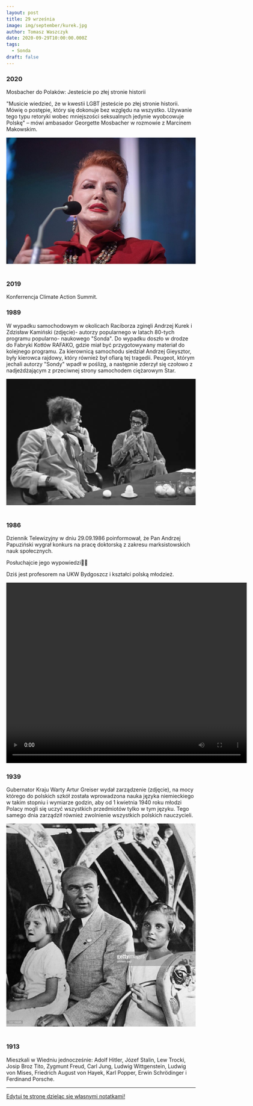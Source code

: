```yaml
---
layout: post
title: 29 września
image: img/september/kurek.jpg
author: Tomasz Waszczyk
date: 2020-09-29T10:00:00.000Z
tags:
  - Sonda
draft: false
---
```


### 2020

Mosbacher do Polaków: Jesteście po złej stronie historii

"Musicie wiedzieć, że w kwestii LGBT jesteście po złej stronie historii. Mówię o postępie, który się dokonuje bez względu na wszystko. Używanie tego typu retoryki wobec mniejszości seksualnych jedynie wyobcowuje Polskę" – mówi ambasador Georgette Mosbacher w rozmowie z Marcinem Makowskim.

<img src="./img/september/mosbacher.jpeg"><br><br>

### 2019

Konferrencja Climate Action Summit.

### 1989

W wypadku samochodowym w okolicach Raciborza zginęli Andrzej Kurek i Zdzisław Kamiński (zdjęcie)- autorzy popularnego w latach 80-tych programu popularno- naukowego "Sonda".
Do wypadku doszło w drodze do Fabryki Kotłów RAFAKO, gdzie miał być przygotowywany materiał do kolejnego programu. Za kierownicą samochodu siedział Andrzej Gieysztor, były kierowca rajdowy, który również był ofiarą tej tragedii.
Peugeot, którym jechali autorzy "Sondy" wpadł w poślizg, a następnie zderzył się czołowo z nadjeżdżającym z przeciwnej strony samochodem ciężarowym Star.

<img src="./img/september/kurek.jpg"/><br><br>

### 1986

Dziennik Telewizyjny w dniu 29.09.1986 poinformował, że Pan Andrzej Papuziński wygrał konkurs na pracę doktorską z zakresu marksistowskich nauk społecznych.

Posłuchajcie jego wypowiedzi🙈🙉

Dziś jest profesorem na UKW Bydgoszcz i kształci polską młodzież.

<video width="640" height="480" controls>
  <source src="./movies/september/marksizm.mp4" type="video/mp4">
  Your browser does not support the video tag.
</video>

### 1939

Gubernator Kraju Warty Artur Greiser wydał zarządzenie (zdjęcie), na mocy którego do polskich szkół została wprowadzona nauka języka niemieckiego w takim stopniu i wymiarze godzin, aby od 1 kwietnia 1940 roku młodzi Polacy mogli się uczyć wszystkich przedmiotów tylko w tym języku.
Tego samego dnia zarządził również zwolnienie wszystkich polskich nauczycieli.

<img src="./img/september/greiser.jpg"/><br><br>

### 1913

Mieszkali w Wiedniu jednocześnie: Adolf Hitler, Józef Stalin, Lew Trocki, Josip Broz Tito, Zygmunt Freud, Carl Jung, Ludwig Wittgenstein, Ludwig von Mises, Friedrich August von Hayek, Karl Popper, Erwin Schrödinger i Ferdinand Porsche.

---

<a href="https://github.com/TomaszWaszczyk/historia.waszczyk.com/edit/master/src/content/september-29.md" target="_blank">Edytuj tę stronę dzieląc się własnymi notatkami!</a>
